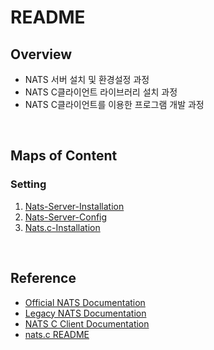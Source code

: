 # README

## Overview
- NATS 서버 설치 및 환경설정 과정
- NATS C클라이언트 라이브러리 설치 과정
- NATS C클라이언트를 이용한 프로그램 개발 과정
<br>

## Maps of Content
### Setting
1. [Nats-Server-Installation](./Setting/01-Nats-Server-Installation.md)
2. [Nats-Server-Config](./Setting/02-Nats-Server-Config.md)
3. [Nats.c-Installation](./Setting/03-Nats.c-Installation.md)
<br>

## Reference
- [Official NATS Documentation](https://docs.nats.io)
- [Legacy NATS Documentation](https://nats-io.gitbook.io/legacy-nats-docs/nats-account-server)
- [NATS C Client Documentation](http://nats-io.github.io/nats.c/topics.html)
- [nats.c README](https://github.com/nats-io/nats.c/blob/main/README.md)
<br>